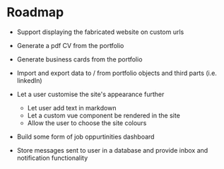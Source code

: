 # Roadmap

- Support displaying the fabricated website on custom urls

- Generate a pdf CV from the portfolio

- Generate business cards from the portfolio

- Import and export data to / from portfolio objects and third parts (i.e. linkedIn)

- Let a user customise the site's appearance further
	- Let user add text in markdown
	- Let a custom vue component be rendered in the site
	- Allow the user to choose the site colours

- Build some form of job oppurtinities dashboard

- Store messages sent to user in a database and provide inbox and notification functionality